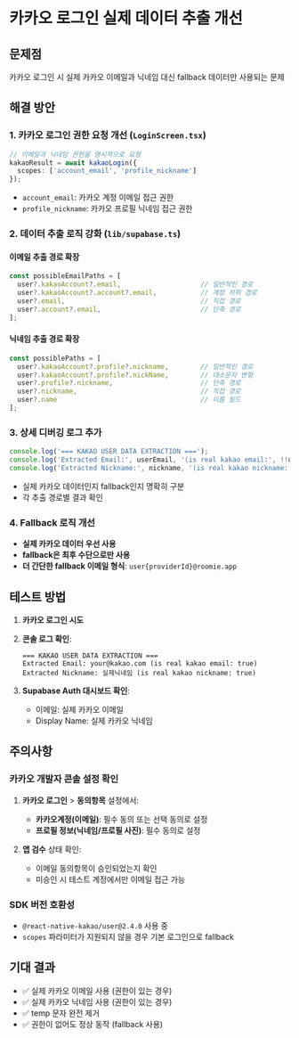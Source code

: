 # 카카오 로그인 실제 데이터 추출 개선

## 문제점
카카오 로그인 시 실제 카카오 이메일과 닉네임 대신 fallback 데이터만 사용되는 문제

## 해결 방안

### 1. 카카오 로그인 권한 요청 개선 (`LoginScreen.tsx`)

```typescript
// 이메일과 닉네임 권한을 명시적으로 요청
kakaoResult = await kakaoLogin({
  scopes: ['account_email', 'profile_nickname']
});
```

- `account_email`: 카카오 계정 이메일 접근 권한
- `profile_nickname`: 카카오 프로필 닉네임 접근 권한

### 2. 데이터 추출 로직 강화 (`lib/supabase.ts`)

#### 이메일 추출 경로 확장
```typescript
const possibleEmailPaths = [
  user?.kakaoAccount?.email,                    // 일반적인 경로
  user?.kakaoAccount?.account?.email,           // 계정 하위 경로
  user?.email,                                  // 직접 경로
  user?.account?.email,                         // 단축 경로
];
```

#### 닉네임 추출 경로 확장
```typescript
const possiblePaths = [
  user?.kakaoAccount?.profile?.nickname,        // 일반적인 경로
  user?.kakaoAccount?.profile?.nickName,        // 대소문자 변형
  user?.profile?.nickname,                      // 단축 경로
  user?.nickname,                               // 직접 경로
  user?.name                                    // 이름 필드
];
```

### 3. 상세 디버깅 로그 추가

```typescript
console.log('=== KAKAO USER DATA EXTRACTION ===');
console.log('Extracted Email:', userEmail, '(is real kakao email:', !!userEmail, ')');
console.log('Extracted Nickname:', nickname, '(is real kakao nickname:', !!nickname, ')');
```

- 실제 카카오 데이터인지 fallback인지 명확히 구분
- 각 추출 경로별 결과 확인

### 4. Fallback 로직 개선

- **실제 카카오 데이터 우선 사용**
- **fallback은 최후 수단으로만 사용**
- **더 간단한 fallback 이메일 형식**: `user{providerId}@roomie.app`

## 테스트 방법

1. **카카오 로그인 시도**
2. **콘솔 로그 확인**:
   ```
   === KAKAO USER DATA EXTRACTION ===
   Extracted Email: your@kakao.com (is real kakao email: true)
   Extracted Nickname: 실제닉네임 (is real kakao nickname: true)
   ```

3. **Supabase Auth 대시보드 확인**:
   - 이메일: 실제 카카오 이메일
   - Display Name: 실제 카카오 닉네임

## 주의사항

### 카카오 개발자 콘솔 설정 확인
1. **카카오 로그인** > **동의항목** 설정에서:
   - **카카오계정(이메일)**: 필수 동의 또는 선택 동의로 설정
   - **프로필 정보(닉네임/프로필 사진)**: 필수 동의로 설정

2. **앱 검수** 상태 확인:
   - 이메일 동의항목이 승인되었는지 확인
   - 미승인 시 테스트 계정에서만 이메일 접근 가능

### SDK 버전 호환성
- `@react-native-kakao/user@2.4.0` 사용 중
- `scopes` 파라미터가 지원되지 않을 경우 기본 로그인으로 fallback

## 기대 결과
- ✅ 실제 카카오 이메일 사용 (권한이 있는 경우)
- ✅ 실제 카카오 닉네임 사용 (권한이 있는 경우)
- ✅ temp 문자 완전 제거
- ✅ 권한이 없어도 정상 동작 (fallback 사용)